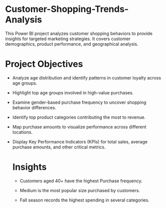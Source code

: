 # Customer-Shopping-Trends-Analysis
This Power BI project analyzes customer shopping behaviors to provide insights for targeted marketing strategies. It covers customer demographics, product performance, and geographical analysis.

# Project Objectives

- Analyze age distribution and identify patterns in customer loyalty across age groups.
  
- Highlight top age groups involved in high-value purchases.

- Examine gender-based purchase frequency to uncover shopping behavior differences.

- Identify top product categories contributing the most to revenue.

- Map purchase amounts to visualize performance across different locations.

- Display Key Performance Indicators (KPIs) for total sales, average purchase amounts, and other critical metrics.

  # Insights

  - Customers aged 40+ have the highest Purchase frequency.
    
  - Medium is the most popular size purchased by customers.
 
  - Fall season records the highest spending in several categories. 
